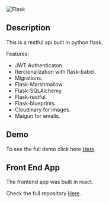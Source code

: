 ![Flask](https://blog.tiraquelibras.com/wp-content/uploads/2019/08/Flask.png)

## Description
This is a restful api built in python flask.

Features:

- JWT Authenticaton.
- Itercionalization with flask-babel.
- Migrations.
- Flask-Marshmallow.
- Flask-SQLAlchemy.
- Flask-restful.
- Flask-blueprints.
- Cloudinary for images.
- Maigun for emails.


## Demo
To see the full demo click here [Here](http://128.199.43.48/storewebapp/).


## Front End App
The frontend app was built in react.

Check the full repository [Here](https://github.com/ottobonilla95/React-Redux-App).

   
   
